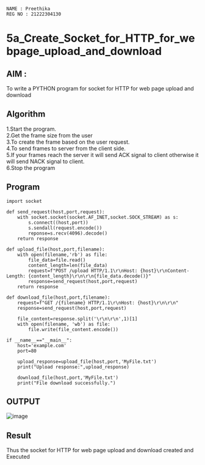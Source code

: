 ```
NAME : Preethika
REG NO : 21222304130 
```
# 5a_Create_Socket_for_HTTP_for_webpage_upload_and_download
## AIM :
To write a PYTHON program for socket for HTTP for web page upload and download
## Algorithm

1.Start the program.
<BR>
2.Get the frame size from the user
<BR>
3.To create the frame based on the user request.
<BR>
4.To send frames to server from the client side.
<BR>
5.If your frames reach the server it will send ACK signal to client otherwise it will send NACK signal to client.
<BR>
6.Stop the program
<BR>
## Program 
```
import socket

def send_request(host,port,request):
    with socket.socket(socket.AF_INET,socket.SOCK_STREAM) as s:
        s.connect((host,port))
        s.sendall(request.encode())
        reponse=s.recv(4096).decode()
    return response

def upload_file(host,port,filename):
    with open(filename,'rb') as file:
        file_data=file.read()
        content_length=len(file_data)
        request=f"POST /upload HTTP/1.1\r\nHost: {host}\r\nContent-Length: {content_length}\r\n\r\n{file_data.decode()}"
        response=send_request(host,port,request)
    return response

def download_file(host,port,filename):
    request=f"GET /{filename} HTTP/1.1\r\nHost: {host}\r\n\r\n"
    response=send_request(host,port,request)

    file_content=response.split('\r\n\r\n',1)[1]
    with open(filename, 'wb') as file:
        file.write(file_content.encode())

if __name__=="__main__":
    host='example.com'
    port=80

    upload_response=upload_file(host,port,'MyFile.txt')
    print("Upload response:",upload_response)

    download_file(host,port,'MyFile.txt')
    print("File download successfully.")
```
## OUTPUT

![image](https://github.com/user-attachments/assets/4ad980b9-3411-4cc1-84f8-21e5d7533ea5)

## Result
Thus the socket for HTTP for web page upload and download created and Executed

